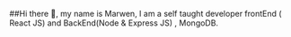 ##Hi there 👋, my name is Marwen,
I am a self taught developer frontEnd ( React JS) and BackEnd(Node & Express JS) , MongoDB.

